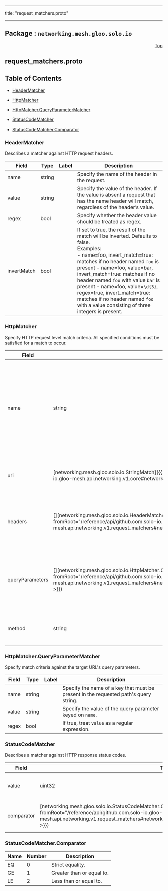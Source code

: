 
---

title: "request_matchers.proto"

---

## Package : `networking.mesh.gloo.solo.io`



<a name="top"></a>

<a name="API Reference for request_matchers.proto"></a>
<p align="right"><a href="#top">Top</a></p>

## request_matchers.proto


## Table of Contents
  - [HeaderMatcher](#networking.mesh.gloo.solo.io.HeaderMatcher)
  - [HttpMatcher](#networking.mesh.gloo.solo.io.HttpMatcher)
  - [HttpMatcher.QueryParameterMatcher](#networking.mesh.gloo.solo.io.HttpMatcher.QueryParameterMatcher)
  - [StatusCodeMatcher](#networking.mesh.gloo.solo.io.StatusCodeMatcher)

  - [StatusCodeMatcher.Comparator](#networking.mesh.gloo.solo.io.StatusCodeMatcher.Comparator)






<a name="networking.mesh.gloo.solo.io.HeaderMatcher"></a>

### HeaderMatcher
Describes a matcher against HTTP request headers.


| Field | Type | Label | Description |
| ----- | ---- | ----- | ----------- |
| name | string |  | Specify the name of the header in the request. |
  | value | string |  | Specify the value of the header. If the value is absent a request that has the name header will match, regardless of the header’s value. |
  | regex | bool |  | Specify whether the header value should be treated as regex. |
  | invertMatch | bool |  | If set to true, the result of the match will be inverted. Defaults to false.<br>Examples:<br>- name=foo, invert_match=true: matches if no header named `foo` is present - name=foo, value=bar, invert_match=true: matches if no header named `foo` with value `bar` is present - name=foo, value=``\d{3}``, regex=true, invert_match=true: matches if no header named `foo` with a value consisting of three integers is present. |
  





<a name="networking.mesh.gloo.solo.io.HttpMatcher"></a>

### HttpMatcher
Specify HTTP request level match criteria. All specified conditions must be satisfied for a match to occur.


| Field | Type | Label | Description |
| ----- | ---- | ----- | ----------- |
| name | string |  | The name assigned to a match. The match's name will be concatenated with the parent route's name and will be logged in the access logs for requests matching this route. |
  | uri | [networking.mesh.gloo.solo.io.StringMatch]({{< versioned_link_path fromRoot="/reference/api/github.com.solo-io.gloo-mesh.api.networking.v1.core#networking.mesh.gloo.solo.io.StringMatch" >}}) |  | Specify match criteria against the targeted path. |
  | headers | [][networking.mesh.gloo.solo.io.HeaderMatcher]({{< versioned_link_path fromRoot="/reference/api/github.com.solo-io.gloo-mesh.api.networking.v1.request_matchers#networking.mesh.gloo.solo.io.HeaderMatcher" >}}) | repeated | Specify a set of headers which requests must match in entirety (all headers must match). |
  | queryParameters | [][networking.mesh.gloo.solo.io.HttpMatcher.QueryParameterMatcher]({{< versioned_link_path fromRoot="/reference/api/github.com.solo-io.gloo-mesh.api.networking.v1.request_matchers#networking.mesh.gloo.solo.io.HttpMatcher.QueryParameterMatcher" >}}) | repeated | Specify a set of URL query parameters which requests must match in entirety (all query params must match). |
  | method | string |  | Specify an HTTP method to match against. |
  





<a name="networking.mesh.gloo.solo.io.HttpMatcher.QueryParameterMatcher"></a>

### HttpMatcher.QueryParameterMatcher
Specify match criteria against the target URL's query parameters.


| Field | Type | Label | Description |
| ----- | ---- | ----- | ----------- |
| name | string |  | Specify the name of a key that must be present in the requested path's query string. |
  | value | string |  | Specify the value of the query parameter keyed on `name`. |
  | regex | bool |  | If true, treat `value` as a regular expression. |
  





<a name="networking.mesh.gloo.solo.io.StatusCodeMatcher"></a>

### StatusCodeMatcher
Describes a matcher against HTTP response status codes.


| Field | Type | Label | Description |
| ----- | ---- | ----- | ----------- |
| value | uint32 |  | The status code value to match against. |
  | comparator | [networking.mesh.gloo.solo.io.StatusCodeMatcher.Comparator]({{< versioned_link_path fromRoot="/reference/api/github.com.solo-io.gloo-mesh.api.networking.v1.request_matchers#networking.mesh.gloo.solo.io.StatusCodeMatcher.Comparator" >}}) |  | The comparison type used for matching. |
  




 <!-- end messages -->


<a name="networking.mesh.gloo.solo.io.StatusCodeMatcher.Comparator"></a>

### StatusCodeMatcher.Comparator


| Name | Number | Description |
| ---- | ------ | ----------- |
| EQ | 0 | Strict equality. |
| GE | 1 | Greater than or equal to. |
| LE | 2 | Less than or equal to. |


 <!-- end enums -->

 <!-- end HasExtensions -->

 <!-- end services -->

